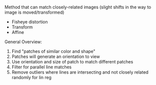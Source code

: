 Method that can match closely-related images (slight shifts in the way to image is moved/transformed)
- Fisheye distortion
- Transform
- Affine

General Overview:
1. Find "patches of similar color and shape"
2. Patches will generate an orientation to view
3. Use orientation and size of patch to match different patches
4. Filter for parallel line matches
5. Remove outliers where lines are intersecting and not closely related randomly for lin reg

